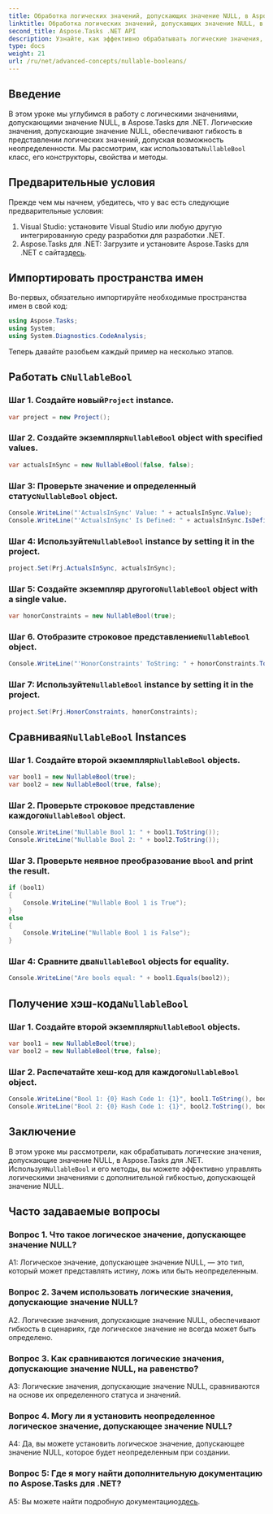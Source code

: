 ```yaml
---
title: Обработка логических значений, допускающих значение NULL, в Aspose.Tasks
linktitle: Обработка логических значений, допускающих значение NULL, в Aspose.Tasks
second_title: Aspose.Tasks .NET API
description: Узнайте, как эффективно обрабатывать логические значения, допускающие значение NULL, в Aspose.Tasks для .NET с помощью этого подробного руководства. Освойте использование класса NullableBool и улучшите свою разработку .NET.
type: docs
weight: 21
url: /ru/net/advanced-concepts/nullable-booleans/
---
```

## Введение

В этом уроке мы углубимся в работу с логическими значениями, допускающими значение NULL, в Aspose.Tasks для .NET. Логические значения, допускающие значение NULL, обеспечивают гибкость в представлении логических значений, допуская возможность неопределенности. Мы рассмотрим, как использовать`NullableBool` класс, его конструкторы, свойства и методы.

## Предварительные условия

Прежде чем мы начнем, убедитесь, что у вас есть следующие предварительные условия:

1. Visual Studio: установите Visual Studio или любую другую интегрированную среду разработки для разработки .NET.
2.  Aspose.Tasks для .NET: Загрузите и установите Aspose.Tasks для .NET с сайта[здесь](https://releases.aspose.com/tasks/net/).

## Импортировать пространства имен

Во-первых, обязательно импортируйте необходимые пространства имен в свой код:

```csharp
using Aspose.Tasks;
using System;
using System.Diagnostics.CodeAnalysis;


```

Теперь давайте разобьем каждый пример на несколько этапов.

##  Работать с`NullableBool`

###  Шаг 1. Создайте новый`Project` instance.

```csharp
var project = new Project();
```

###  Шаг 2. Создайте экземпляр`NullableBool` object with specified values.

```csharp
var actualsInSync = new NullableBool(false, false);
```

###  Шаг 3: Проверьте значение и определенный статус`NullableBool` object.

```csharp
Console.WriteLine("'ActualsInSync' Value: " + actualsInSync.Value);
Console.WriteLine("'ActualsInSync' Is Defined: " + actualsInSync.IsDefined);
```

###  Шаг 4: Используйте`NullableBool` instance by setting it in the project.

```csharp
project.Set(Prj.ActualsInSync, actualsInSync);
```

###  Шаг 5: Создайте экземпляр другого`NullableBool` object with a single value.

```csharp
var honorConstraints = new NullableBool(true);
```

###  Шаг 6. Отобразите строковое представление`NullableBool` object.

```csharp
Console.WriteLine("'HonorConstraints' ToString: " + honorConstraints.ToString());
```

###  Шаг 7: Используйте`NullableBool` instance by setting it in the project.

```csharp
project.Set(Prj.HonorConstraints, honorConstraints);
```

##  Сравнивая`NullableBool` Instances

###  Шаг 1. Создайте второй экземпляр`NullableBool` objects.

```csharp
var bool1 = new NullableBool(true);
var bool2 = new NullableBool(true, false);
```

###  Шаг 2. Проверьте строковое представление каждого`NullableBool` object.

```csharp
Console.WriteLine("Nullable Bool 1: " + bool1.ToString());
Console.WriteLine("Nullable Bool 2: " + bool2.ToString());
```

###  Шаг 3. Проверьте неявное преобразование в`bool` and print the result.

```csharp
if (bool1)
{
    Console.WriteLine("Nullable Bool 1 is True");
}
else
{
    Console.WriteLine("Nullable Bool 1 is False");
}
```

###  Шаг 4: Сравните два`NullableBool` objects for equality.

```csharp
Console.WriteLine("Are bools equal: " + bool1.Equals(bool2));
```

##  Получение хэш-кода`NullableBool`

###  Шаг 1. Создайте второй экземпляр`NullableBool` objects.

```csharp
var bool1 = new NullableBool(true);
var bool2 = new NullableBool(true, false);
```

### Шаг 2. Распечатайте хеш-код для каждого`NullableBool` object.

```csharp
Console.WriteLine("Bool 1: {0} Hash Code 1: {1}", bool1.ToString(), bool1.GetHashCode());
Console.WriteLine("Bool 2: {0} Hash Code 1: {1}", bool2.ToString(), bool2.GetHashCode());
```

## Заключение

 В этом уроке мы рассмотрели, как обрабатывать логические значения, допускающие значение NULL, в Aspose.Tasks для .NET. Используя`NullableBool` и его методы, вы можете эффективно управлять логическими значениями с дополнительной гибкостью, допускающей значение NULL.

## Часто задаваемые вопросы

### Вопрос 1. Что такое логическое значение, допускающее значение NULL?

A1: Логическое значение, допускающее значение NULL, — это тип, который может представлять истину, ложь или быть неопределенным.

### Вопрос 2. Зачем использовать логические значения, допускающие значение NULL?

A2. Логические значения, допускающие значение NULL, обеспечивают гибкость в сценариях, где логическое значение не всегда может быть определено.

### Вопрос 3. Как сравниваются логические значения, допускающие значение NULL, на равенство?

A3: Логические значения, допускающие значение NULL, сравниваются на основе их определенного статуса и значений.

### Вопрос 4. Могу ли я установить неопределенное логическое значение, допускающее значение NULL?

A4: Да, вы можете установить логическое значение, допускающее значение NULL, которое будет неопределенным при создании.

### Вопрос 5: Где я могу найти дополнительную документацию по Aspose.Tasks для .NET?

 A5: Вы можете найти подробную документацию[здесь](https://reference.aspose.com/tasks/net/).